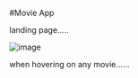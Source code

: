 #Movie App

landing page.....

![image](https://user-images.githubusercontent.com/81670997/168536362-4037cf56-a376-42a1-94fc-a31f35f998c8.png)

when hovering on any movie......


